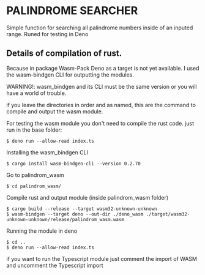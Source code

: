 # PALINDROME SEARCHER
Simple function for searching all palindrome numbers inside of an inputed range.
Runed for testing in Deno

## Details of compilation of rust.

Because in package Wasm-Pack Deno as a target is not yet available.
I used the wasm-bindgen CLI for outputting the modules.

WARNING!: wasm_bindgen and its CLI must be the same version or you will have a world of trouble.

if you leave the directories in order and as named, this are the command to compile and output the wasm module.

For testing the wasm module you don't need to compile the rust code.
just run in the base folder: 
```
$ deno run --allow-read index.ts
```

Installing the wasm_bindgen CLI 

```
$ cargo install wasm-bindgen-cli --version 0.2.70 
```

Go to palindrom_wasm
```
$ cd palindrom_wasm/
```

Compile rust and output module (inside palindrom_wasm folder)
```
$ cargo build --release --target wasm32-unknown-unknown
$ wasm-bindgen --target deno --out-dir ./deno_wasm ./target/wasm32-unknown-unknown/release/palindrom_wasm.wasm
```
Running the module in deno 
```
$ cd ..
$ deno run --allow-read index.ts
```
if you want to run the Typescript module just comment the import of WASM and uncomment the Typescript import
